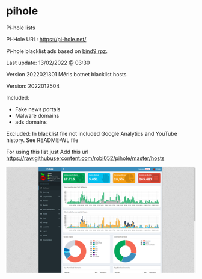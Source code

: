 # pihole
Pi-hole lists

Pi-Hole URL: https://pi-hole.net/

Pi-hole blacklist ads based on [bind9 rpz](https://github.com/robi052/bind9-rpz).

Last update: 13/02/2022 @ 03:30

Version 2022021301
Mēris botnet blacklist hosts

Version: 2022012504

Included:
- Fake news portals
- Malware domains
- ads domains

Excluded:
In blacklist file not included Google Analytics and YouTube history. See README-WL file

For using this list just Add this url https://raw.githubusercontent.com/robi052/pihole/master/hosts

<p align="center">
  <img src="screenshot.png" width="800" title="My pi-hole">
</p>
